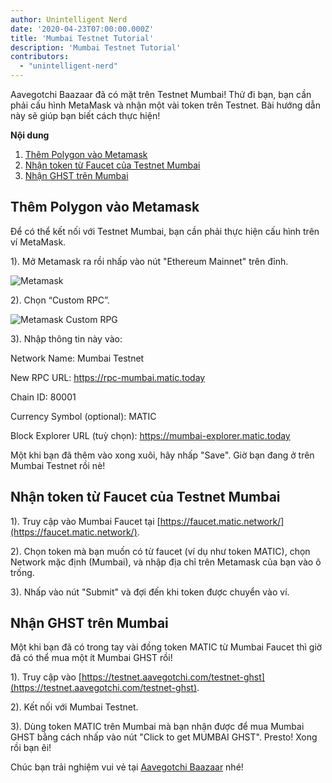 ```yaml
---
author: Unintelligent Nerd
date: '2020-04-23T07:00:00.000Z'
title: 'Mumbai Testnet Tutorial'
description: 'Mumbai Testnet Tutorial'
contributors:
  - "unintelligent-nerd"
---
```


Aavegotchi Baazaar đã có mặt trên Testnet Mumbai! Thử đi bạn, bạn cần phải cấu hình MetaMask và nhận một vài token trên Testnet. Bài hướng dẫn này sẽ giúp bạn biết cách thực hiện!

<div class="contentsBox">

**Nội dung**

<ol>
<li><a href=#adding-mumbai-testnet-to-your-metamask>Thêm Polygon vào Metamask</a></li>
<li><a href=#getting-tokens-from-mumbai-faucet>Nhận token từ Faucet của Testnet Mumbai</a></li>
<li><a href=#getting-mumbai-ghst>Nhận GHST trên Mumbai</a></li>
</ol>

</div>

## Thêm Polygon vào Metamask

Để có thể kết nối với Testnet Mumbai, bạn cần phải thực hiện cấu hình trên ví MetaMask.

1). Mở Metamask ra rồi nhấp vào nút "Ethereum Mainnet" trên đỉnh.

<img class = "bodyImage" src = "/mumbai-testnet/metamask.png" alt = "Metamask" />

2). Chọn “Custom RPC”.

<img class = "bodyImage" src = "/matic/metamask-custom-RPC.png" alt = "Metamask Custom RPG" />

3). Nhập thông tin này vào:

Network Name: Mumbai Testnet

New RPC URL: https://rpc-mumbai.matic.today

Chain ID: 80001

Currency Symbol (optional): MATIC

Block Explorer URL (tuỳ chọn): https://mumbai-explorer.matic.today

Một khi bạn đã thêm vào xong xuôi, hãy nhấp "Save". Giờ bạn đang ở trên Mumbai Testnet rồi nè!

## Nhận token từ Faucet của Testnet Mumbai

1). Truy cập vào Mumbai Faucet tại [https://faucet.matic.network/](https://faucet.matic.network/).

2). Chọn token mà bạn muốn có từ faucet (ví dụ như token MATIC), chọn Network mặc định (Mumbai), và nhập địa chỉ trên Metamask của bạn vào ô trống.

3). Nhấp vào nút "Submit" và đợi đến khi token được chuyển vào ví.

## Nhận GHST trên Mumbai

Một khi bạn đã có trong tay vài đồng token MATIC từ Mumbai Faucet thì giờ đã có thể mua một ít Mumbai GHST rồi!

1). Truy cập vào [https://testnet.aavegotchi.com/testnet-ghst](https://testnet.aavegotchi.com/testnet-ghst).

2). Kết nối với Mumbai Testnet.

3). Dùng token MATIC trên Mumbai mà bạn nhận được để mua Mumbai GHST bằng cách nhấp vào nút "Click to get MUMBAI GHST". Presto! Xong rồi bạn êi!

Chúc bạn trải nghiệm vui vẻ tại [Aavegotchi Baazaar](https://testnet.aavegotchi.com/baazaar/portals) nhé!